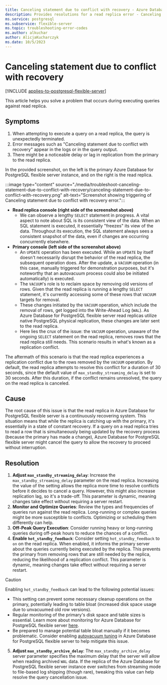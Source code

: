 ```yaml
---
title: Canceling statement due to conflict with recovery - Azure Database for PostgreSQL - Flexible Server
description: Provides resolutions for a read replica error - Canceling statement due to conflict with recovery.
ms.service: postgresql
ms.subservice: flexible-server
ms.topic: troubleshooting-error-codes
ms.author: alkuchar
author: AlicjaKucharczyk
ms.date: 10/5/2023
---
```


# Canceling statement due to conflict with recovery

[!INCLUDE [applies-to-postgresql-flexible-server](../includes/applies-to-postgresql-flexible-server.md)]

This article helps you solve a problem that occurs during executing queries against read replica.


## Symptoms
1. When attempting to execute a query on a read replica, the query is unexpectedly terminated.
2. Error messages such as "Canceling statement due to conflict with recovery" appear in the logs or in the query output.
3. There might be a noticeable delay or lag in replication from the primary to the read replica.

In the provided screenshot, on the left is the primary Azure Database for PostgreSQL flexible server instance, and on the right is the read replica.

:::image type="content" source="./media/troubleshoot-canceling-statement-due-to-conflict-with-recovery/canceling-statement-due-to-conflict-with-recovery.png" alt-text="Screenshot showing triggering of Canceling statement due to conflict with recovery error.":::

* **Read replica console (right side of the screenshot above)**
  *   We can observe a lengthy `SELECT` statement in progress. A vital aspect to note about SQL is its consistent view of the data. When an SQL statement is executed, it essentially "freezes" its view of the data. Throughout its execution, the SQL statement always sees a consistent snapshot of the data, even if changes are occurring concurrently elsewhere.
* **Primary console (left side of the screenshot above)**
  * An `UPDATE` operation has been executed. While an `UPDATE` by itself doesn't necessarily disrupt the behavior of the read replica, the subsequent operation does. After the update, a `VACUUM` operation (in this case, manually triggered for demonstration purposes, but it's noteworthy that an autovacuum process could also be initiated automatically) is executed.
  * The `VACUUM`'s role is to reclaim space by removing old versions of rows. Given that the read replica is running a lengthy `SELECT` statement, it's currently accessing some of these rows that `VACUUM` targets for removal.
  * These changes initiated by the `VACUUM` operation, which include the removal of rows, get logged into the Write-Ahead Log (`WAL`). As Azure Database for PostgreSQL flexible server read replicas utilize native PostgreSQL physical replication, these changes are later sent to the read replica.
  * Here lies the crux of the issue: the `VACUUM` operation, unaware of the ongoing `SELECT` statement on the read replica, removes rows that the read replica still needs. This scenario results in what's known as a replication conflict.

The aftermath of this scenario is that the read replica experiences a replication conflict due to the rows removed by the `VACUUM` operation. By default, the read replica attempts to resolve this conflict for a duration of 30 seconds, since the default value of `max_standby_streaming_delay` is set to 30 seconds. After this duration, if the conflict remains unresolved, the query on the read replica is canceled.

## Cause
The root cause of this issue is that the read replica in Azure Database for PostgreSQL flexible server is a continuously recovering system. This situation means that while the replica is catching up with the primary, it's essentially in a state of constant recovery.
If a query on a read replica tries to read a row that is simultaneously being updated by the recovery process (because the primary has made a change), Azure Database for PostgreSQL flexible server might cancel the query to allow the recovery to proceed without interruption.

## Resolution
1. **Adjust `max_standby_streaming_delay`**:  Increase the `max_standby_streaming_delay` parameter on the read replica. Increasing the value of the setting allows the replica more time to resolve conflicts before it decides to cancel a query. However, this might also increase replication lag, so it's a trade-off. This parameter is dynamic, meaning changes take effect without requiring a server restart.
2. **Monitor and Optimize Queries**: Review the types and frequencies of queries run against the read replica. Long-running or complex queries might be more susceptible to conflicts. Optimizing or scheduling them differently can help.
3. **Off-Peak Query Execution**: Consider running heavy or long-running queries during off-peak hours to reduce the chances of a conflict.
4. **Enable `hot_standby_feedback`**: Consider setting `hot_standby_feedback` to `on` on the read replica. When enabled, it informs the primary server about the queries currently being executed by the replica. This prevents the primary from removing rows that are still needed by the replica, reducing the likelihood of a replication conflict. This parameter is dynamic, meaning changes take effect without requiring a server restart.

> [!CAUTION]
> Enabling `hot_standby_feedback` can lead to the following potential issues:
>* This setting can prevent some necessary cleanup operations on the primary, potentially leading to table bloat (increased disk space usage due to unvacuumed old row versions).
>* Regular monitoring of the primary's disk space and table sizes is essential. Learn more about monitoring for Azure Database for PostgreSQL flexible server [here](concepts-monitoring.md).
>* Be prepared to manage potential table bloat manually if it becomes problematic. Consider enabling [autovacuum tuning](how-to-enable-intelligent-performance-portal.md) in Azure Database for PostgreSQL flexible server to help mitigate this issue.

5. **Adjust `max_standby_archive_delay`**: The `max_standby_archive_delay` server parameter specifies the maximum delay that the server will allow when reading archived `WAL` data. If the replica of the Azure Database for PostgreSQL flexible server instance ever switches from streaming mode to file-based log shipping (though rare), tweaking this value can help resolve the query cancellation issue.





